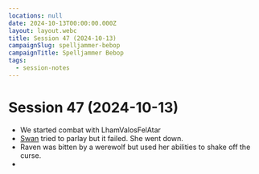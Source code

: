 ```yaml
---
locations: null
date: 2024-10-13T00:00:00.000Z
layout: layout.webc
title: Session 47 (2024-10-13)
campaignSlug: spelljammer-bebop
campaignTitle: Spelljammer Bebop
tags:
  - session-notes
---
```

# Session 47 (2024-10-13)

- We started combat with LhamValosFelAtar
- [Swan](pcs/swan.md) tried to parlay but it failed. She went down.
- Raven was bitten by a werewolf but used her abilities to shake off the curse.
- 

